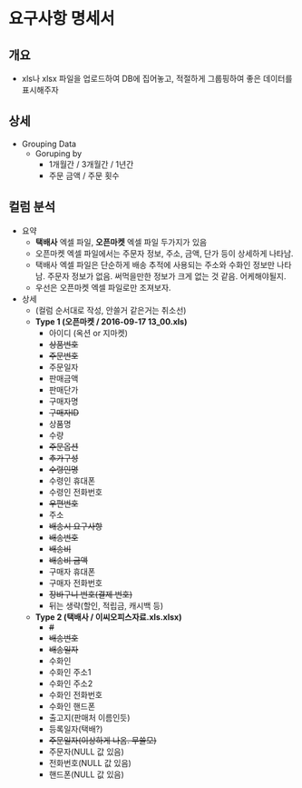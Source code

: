 # 요구사항 명세서
## 개요
* xls나 xlsx 파일을 업로드하여 DB에 집어놓고, 적절하게 그룹핑하여 좋은 데이터를 표시해주자

## 상세
* Grouping Data
  * Goruping by
    * 1개월간 / 3개월간 / 1년간
    * 주문 금액 / 주문 횟수

## 컬럼 분석
* 요약
  * **택배사** 엑셀 파일, **오픈마켓** 엑셀 파일 두가지가 있음
  * 오픈마켓 엑셀 파일에서는 주문자 정보, 주소, 금액, 단가 등이 상세하게 나타남.
  * 택배사 엑셀 파일은 단순하게 배송 추적에 사용되는 주소와 수화인 정보만 나타남. 주문자 정보가 없음. 써먹을만한 정보가 크게 없는 것 같음. 어케해야될지.
  * 우선은 오픈마켓 엑셀 파일로만 조져보자.
* 상세
  * (컬럼 순서대로 작성, 안쓸거 같은거는 취소선)
  * **Type 1 (오픈마켓 / 2016-09-17 13_00.xls)**
    * 아이디 (옥션 or 지마켓)
    * ~~상품번호~~
    * ~~주문번호~~
    * 주문일자
    * 판매금액
    * 판매단가
    * 구매자명
    * ~~구매자ID~~
    * 상품명
    * 수량
    * ~~주문옵션~~
    * ~~추가구성~~
    * ~~수령인명~~
    * 수령인 휴대폰
    * 수령인 전화번호
    * ~~우편번호~~
    * 주소
    * ~~배송시 요구사항~~
    * ~~배송번호~~
    * ~~배송비~~
    * ~~배송비 금액~~
    * 구매자 휴대폰
    * 구매자 전화번호
    * ~~장바구니 번호(결제 번호)~~
    * 뒤는 생략(할인, 적립금, 캐시백 등)
  * **Type 2 (택배사 / 이씨오피스자료.xls.xlsx)**
    * ~~#~~
    * ~~배송번호~~
    * ~~배송일자~~
    * 수화인
    * 수화인 주소1
    * 수화인 주소2
    * 수화인 전화번호
    * 수화인 핸드폰
    * 출고지(판매처 이름인듯)
    * 등록일자(택배?)
    * ~~주문일자(이상하게 나옴. 무쓸모)~~
    * 주문자(NULL 값 있음)
    * 전화번호(NULL 값 있음)
    * 핸드폰(NULL 값 있음)
